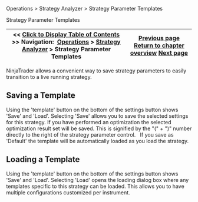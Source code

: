 ﻿
Operations \> Strategy Analyzer \> Strategy Parameter Templates

Strategy Parameter Templates

| \<\< [Click to Display Table of Contents](saving_strategy_parameter_temp.md) \>\> **Navigation:**     [Operations](operations-1.md) \> [Strategy Analyzer](strategy_analyzer-1.md) \> Strategy Parameter Templates | [Previous page](discrepancies_real-time_vs_bac-1.md) [Return to chapter overview](strategy_analyzer-1.md) [Next page](strategyanalyzer_properties-1.md) |
| --- | --- |
NinjaTrader allows a convenient way to save strategy parameters to easily transition to a live running strategy.
 
## Saving a Template
Using the 'template' button on the bottom of the settings button shows 'Save' and 'Load'. Selecting 'Save' allows you to save the selected settings for this strategy. If you have performed an optimization the selected optimization result set will be saved. This is signified by the "(" \+ ")" number directly to the right of the strategy parameter control. 
 
If you save as 'Default' the template will be automatically loaded as you load the strategy. 
 
## Loading a Template
Using the 'template' button on the bottom of the settings button shows 'Save' and 'Load'. Selecting 'Load' opens the loading dialog box where any templates specific to this strategy can be loaded. This allows you to have multiple configurations customized per instrument.
